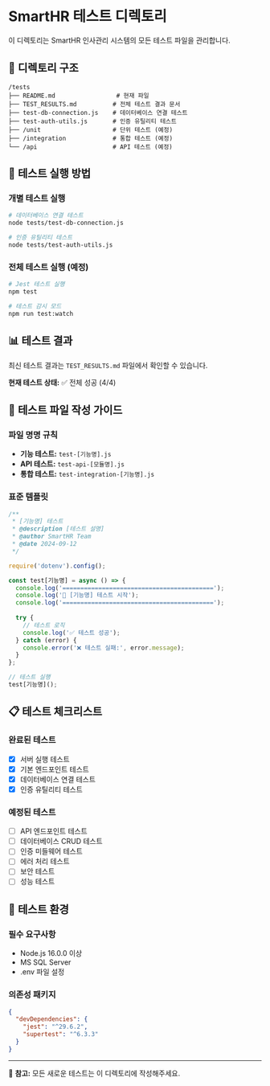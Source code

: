 # SmartHR 테스트 디렉토리

이 디렉토리는 SmartHR 인사관리 시스템의 모든 테스트 파일을 관리합니다.

## 📁 디렉토리 구조

```
/tests
├── README.md                 # 현재 파일
├── TEST_RESULTS.md          # 전체 테스트 결과 문서
├── test-db-connection.js    # 데이터베이스 연결 테스트
├── test-auth-utils.js       # 인증 유틸리티 테스트
├── /unit                    # 단위 테스트 (예정)
├── /integration             # 통합 테스트 (예정)
└── /api                     # API 테스트 (예정)
```

## 🧪 테스트 실행 방법

### 개별 테스트 실행
```bash
# 데이터베이스 연결 테스트
node tests/test-db-connection.js

# 인증 유틸리티 테스트
node tests/test-auth-utils.js
```

### 전체 테스트 실행 (예정)
```bash
# Jest 테스트 실행
npm test

# 테스트 감시 모드
npm run test:watch
```

## 📊 테스트 결과

최신 테스트 결과는 `TEST_RESULTS.md` 파일에서 확인할 수 있습니다.

**현재 테스트 상태:** ✅ 전체 성공 (4/4)

## 🔧 테스트 파일 작성 가이드

### 파일 명명 규칙
- **기능 테스트:** `test-[기능명].js`
- **API 테스트:** `test-api-[모듈명].js`
- **통합 테스트:** `test-integration-[기능명].js`

### 표준 템플릿
```javascript
/**
 * [기능명] 테스트
 * @description [테스트 설명]
 * @author SmartHR Team
 * @date 2024-09-12
 */

require('dotenv').config();

const test[기능명] = async () => {
  console.log('==========================================');
  console.log('🧪 [기능명] 테스트 시작');
  console.log('==========================================');
  
  try {
    // 테스트 로직
    console.log('✅ 테스트 성공');
  } catch (error) {
    console.error('❌ 테스트 실패:', error.message);
  }
};

// 테스트 실행
test[기능명]();
```

## 📋 테스트 체크리스트

### 완료된 테스트
- [x] 서버 실행 테스트
- [x] 기본 엔드포인트 테스트
- [x] 데이터베이스 연결 테스트
- [x] 인증 유틸리티 테스트

### 예정된 테스트
- [ ] API 엔드포인트 테스트
- [ ] 데이터베이스 CRUD 테스트
- [ ] 인증 미들웨어 테스트
- [ ] 에러 처리 테스트
- [ ] 보안 테스트
- [ ] 성능 테스트

## 🚀 테스트 환경

### 필수 요구사항
- Node.js 16.0.0 이상
- MS SQL Server 
- .env 파일 설정

### 의존성 패키지
```json
{
  "devDependencies": {
    "jest": "^29.6.2",
    "supertest": "^6.3.3"
  }
}
```

---

📝 **참고:** 모든 새로운 테스트는 이 디렉토리에 작성해주세요.